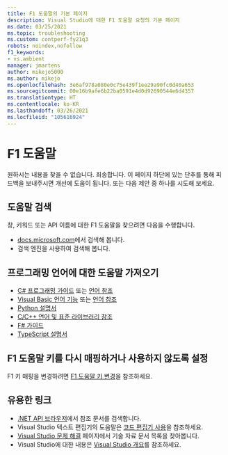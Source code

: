 ```yaml
---
title: F1 도움말의 기본 페이지
description: Visual Studio에 대한 F1 도움말 요청의 기본 페이지
ms.date: 03/25/2021
ms.topic: troubleshooting
ms.custom: contperf-fy21q3
robots: noindex,nofollow
f1_keywords:
- vs.ambient
manager: jmartens
author: mikejo5000
ms.author: mikejo
ms.openlocfilehash: 3e6af978a080e0c75e439f1ee29a90fc0d40a653
ms.sourcegitcommit: 00e16b9afe6b22ba0591e4d0d92690544e6d4357
ms.translationtype: HT
ms.contentlocale: ko-KR
ms.lasthandoff: 03/26/2021
ms.locfileid: "105616924"
---
```

# <a name="f1-help"></a>F1 도움말

원하시는 내용을 찾을 수 없습니다. 죄송합니다. 이 페이지 하단에 있는 단추를 통해 피드백을 보내주시면 개선에 도움이 됩니다. 또는 다음 제안 중 하나를 시도해 보세요.

## <a name="search-for-help"></a>도움말 검색

창, 키워드 또는 API 이름에 대한 F1 도움말을 찾으려면 다음을 수행합니다.

- [docs.microsoft.com](/)에서 검색해 봅니다.
- 검색 엔진을 사용하여 검색해 봅니다.

## <a name="get-help-for-your-programming-language"></a>프로그래밍 언어에 대한 도움말 가져오기

- [C# 프로그래밍 가이드](/dotnet/csharp/programming-guide/) 또는 [언어 참조](/dotnet/csharp/language-reference/)
- [Visual Basic 언어 기능](/dotnet/visual-basic/programming-guide/language-features/) 또는 [언어 참조](/dotnet/visual-basic/language-reference/)
- [Python 설명서](https://docs.python.org/)
- [C/C++ 언어 및 표준 라이브러리 참조](/cpp/cpp/c-cpp-language-and-standard-libraries)
- [F# 가이드](/dotnet/fsharp/)
- [TypeScript 설명서](https://www.typescriptlang.org/docs)

## <a name="re-map-or-disable-the-f1-help-key"></a>F1 도움말 키를 다시 매핑하거나 사용하지 않도록 설정

F1 키 매핑을 변경하려면 [F1 도움말 키 변경](../not-in-toc/change-f1-help-key.md)을 참조하세요.

## <a name="useful-links"></a>유용한 링크

- [.NET API 브라우저](/dotnet/api/)에서 참조 문서를 검색합니다.
- Visual Studio 텍스트 편집기의 도움말은 [코드 편집기 사용](../../ide/writing-code-in-the-code-and-text-editor.md)을 참조하세요.
- [Visual Studio 문제 해결](/troubleshoot/visualstudio/welcome-visual-studio/) 페이지에서 기술 자료 문서 목록을 찾아봅니다.
- Visual Studio에 대한 내용은 [Visual Studio 개요](../../get-started/visual-studio-ide.md)를 참조하세요.